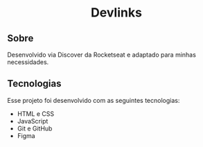 <h1 align="center">Devlinks</h1>

## Sobre

Desenvolvido via Discover da Rocketseat e adaptado para minhas necessidades.

## Tecnologias

Esse projeto foi desenvolvido com as seguintes tecnologias:

- HTML e CSS
- JavaScript
- Git e GitHub
- Figma
